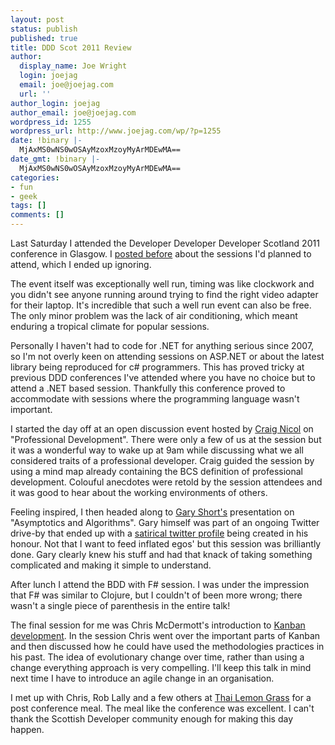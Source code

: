 ```yaml
---
layout: post
status: publish
published: true
title: DDD Scot 2011 Review
author:
  display_name: Joe Wright
  login: joejag
  email: joe@joejag.com
  url: ''
author_login: joejag
author_email: joe@joejag.com
wordpress_id: 1255
wordpress_url: http://www.joejag.com/wp/?p=1255
date: !binary |-
  MjAxMS0wNS0wOSAyMzoxMzoyMyArMDEwMA==
date_gmt: !binary |-
  MjAxMS0wNS0wOSAyMzoxMzoyMyArMDEwMA==
categories:
- fun
- geek
tags: []
comments: []
---
```

<p>Last Saturday I attended the Developer Developer Developer Scotland 2011 conference in Glasgow.  I <a href= "http://www.joejag.com/wp/2011/05/ddd-scot-2011-plan/">posted before</a> about the sessions I'd planned to attend, which I ended up ignoring.</p>
<p>The event itself was exceptionally well run, timing was like clockwork and you didn't see anyone running around trying to find the right video adapter for their laptop.  It's incredible that such a well run event can also be free.  The only minor problem was the lack of air conditioning, which meant enduring a tropical climate for popular sessions.</p>
<p>Personally I haven't had to code for .NET for anything serious since 2007, so I'm not overly keen on attending sessions on ASP.NET or about the latest library being reproduced for c# programmers.  This has proved tricky at previous DDD conferences I've attended where you have no choice but to attend a .NET based session.  Thankfully this conference proved to accommodate with sessions where the programming language wasn't important.</p>
<p>I started the day off at an open discussion event hosted by <a href="http://craignicol.wordpress.com/">Craig Nicol</a> on "Professional Development".  There were only a few of us at the session but it was a wonderful way to wake up at 9am while discussing what we all considered traits of a professional developer.  Craig guided the session by using a mind map already containing the BCS definition of professional development.  Colouful anecdotes were retold by the session attendees and it was good to hear about the working environments of others.</p>
<p>Feeling inspired, I then headed along to <a href="http://twitter.com/#!/garyshort">Gary Short's</a> presentation on "Asymptotics and Algorithms".  Gary himself was part of an ongoing Twitter drive-by that ended up with a <a href="http://twitter.com/#!/GaryShortsEgo">satirical twitter profile</a> being created in his honour.  Not that I want to feed inflated egos' but this session was brilliantly done.  Gary clearly knew his stuff and had that knack of taking something complicated and making it simple to understand.</p>
<p>After lunch I attend the BDD with F# session.  I was under the impression that F# was similar to Clojure, but I couldn't of been more wrong; there wasn't a single piece of parenthesis in the entire talk!  </p>
<p>The final session for me was Chris McDermott's introduction to <a href="http://en.wikipedia.org/wiki/Kanban_(development)">Kanban development</a>.  In the session Chris went over the important parts of Kanban and then discussed how he could have used the methodologies practices in his past.  The idea of evolutionary change over time, rather than using a change everything approach is very compelling.  I'll keep this talk in mind next time I have to introduce an agile change in an organisation.</p>
<p>I met up with Chris, Rob Lally and a few others at <a href="http://www.thailemongrass.net/clubmenugl.htm">Thai Lemon Grass</a> for a post conference meal.  The meal like the conference was excellent.  I can't thank the Scottish Developer community enough for making this day happen.</p>
